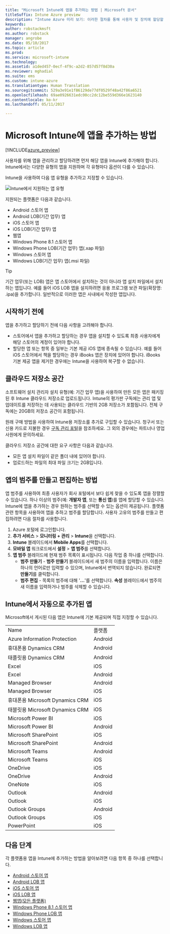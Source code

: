 ```yaml
---
title: "Microsoft Intune에 앱을 추가하는 방법 | Microsoft 문서"
titleSuffix: Intune Azure preview
description: "Intune Azure 미리 보기: 이러한 절차를 통해 사용자 및 장치에 할당할 준비가 된 Intune으로 앱을 가져올 수 있습니다. "
keywords: 
author: robstackmsft
ms.author: robstack
manager: angrobe
ms.date: 05/10/2017
ms.topic: article
ms.prod: 
ms.service: microsoft-intune
ms.technology: 
ms.assetid: a1ded457-0ecf-4f9c-a2d2-857d57f8d30a
ms.reviewer: mghadial
ms.suite: ems
ms.custom: intune-azure
ms.translationtype: Human Translation
ms.sourcegitcommit: 529a3e91e1f86129de77df0529f48a42f86a6521
ms.openlocfilehash: 69ae0926631edc00cc2dc12be559d366e1623140
ms.contentlocale: ko-kr
ms.lasthandoff: 05/11/2017

---
```


# <a name="how-to-add-an-app-to-microsoft-intune"></a>Microsoft Intune에 앱을 추가하는 방법

[!INCLUDE[azure_preview](../includes/azure_preview.md)]

사용자를 위해 앱을 관리하고 할당하려면 먼저 해당 앱을 Intune에 추가해야 합니다. Intune에서는 다양한 유형의 앱을 지원하며 각 유형마다 옵션이 다를 수 있습니다.

Intune을 사용하여 다음 앱 유형을 추가하고 지정할 수 있습니다.

![Intune에서 지원하는 앱 유형](./media/app-types.png)

지원되는 플랫폼은 다음과 같습니다.

- Android 스토어 앱
- Android LOB(기간 업무) 앱
- iOS 스토어 앱
- iOS LOB(기간 업무) 앱
- 웹앱
- Windows Phone 8.1 스토어 앱
- Windows Phone LOB(기간 업무) 앱(.xap 파일)
- Windows 스토어 앱
- Windows LOB(기간 업무) 앱(.msi 파일)

>[!TIP]
> 기간 업무(또는 LOB) 앱은 앱 스토어에서 설치하는 것이 아니라 앱 설치 파일에서 설치하는 앱입니다. 예를 들어 iOS LOB 앱을 설치하려면 응용 프로그램 보관 파일(확장명: .ipa)을 추가합니다. 일반적으로 이러한 앱은 사내에서 작성한 앱입니다.

## <a name="before-you-start"></a>시작하기 전에

앱을 추가하고 할당하기 전에 다음 사항을 고려해야 합니다.

- 스토어에서 앱을 추가하고 할당하는 경우 앱을 설치할 수 있도록 최종 사용자에게 해당 스토어의 계정이 있어야 합니다.
- 할당한 앱 또는 항목 중 일부는 기본 제공 iOS 앱에 종속될 수 있습니다. 예를 들어 iOS 스토어에서 책을 할당하는 경우 iBooks 앱은 장치에 있어야 합니다. iBooks 기본 제공 앱을 제거한 경우에는 Intune을 사용하여 복구할 수 없습니다.

## <a name="cloud-storage-space"></a>클라우드 저장소 공간
소프트웨어 설치 관리자 설치 유형(예: 기간 업무 앱)을 사용하여 만든 모든 앱은 패키징된 후 Intune 클라우드 저장소로 업로드됩니다. Intune의 평가판 구독에는 관리 앱 및 업데이트를 저장하는 데 사용되는 클라우드 기반의 2GB 저장소가 포함됩니다. 전체 구독에는 20GB의 저장소 공간이 포함됩니다.

원래 구매 방법을 사용하여 Intune용 저장소를 추가로 구입할 수 있습니다.  청구서 또는 신용 카드로 지불한 경우 [구독 관리 포털](https://portal.office.com/adminportal/home?switchtomodern=true#/subscriptions)을 참조하세요.  그 외의 경우에는 파트너나 영업 사원에게 문의하세요.

클라우드 저장소 공간에 대한 요구 사항은 다음과 같습니다.

-   모든 앱 설치 파일이 같은 폴더 내에 있어야 합니다.
-   업로드하는 파일의 최대 파일 크기는 2GB입니다.

## <a name="how-to-create-and-edit-categories-for-apps"></a>앱의 범주를 만들고 편집하는 방법

앱 범주를 사용하여 최종 사용자가 회사 포털에서 보다 쉽게 찾을 수 있도록 앱을 정렬할 수 있습니다. 하나 이상의 범주(예: **개발자 앱**, 또는 **통신 앱**)를 앱에 할당할 수 있습니다.
Intune에 앱을 추가하는 경우 원하는 범주를 선택할 수 있는 옵션이 제공됩니다. 플랫폼 관련 항목을 사용하여 앱을 추하고 범주를 할당합니다. 사용자 고유의 범주를 만들고 편집하려면 다음 절차를 사용합니다.

1. Azure 포털에 로그인합니다.
2. **추가 서비스** > **모니터링 + 관리** > **Intune**을 선택합니다.
3. **Intune** 블레이드에서 **Mobile Apps**를 선택합니다.
4. **모바일 앱** 워크로드에서 **설정** > **앱 범주**를 선택합니다.
5. **앱 범주** 블레이드에 현재 범주 목록이 표시됩니다. 다음 작업 중 하나를 선택합니다.
    - **범주 만들기** - **범주 만들기** 블레이드에서 새 범주의 이름을 입력합니다. 이름은 하나의 언어로만 입력할 수 있으며, Intune에서 번역되지 않습니다. 완료되면 **만들기**를 클릭합니다.
    - **범주 편집** - 목록의 범주에 대해 '**...**'를 선택합니다. **속성** 블레이드에서 범주의 새 이름을 입력하거나 범주를 삭제할 수 있습니다.


## <a name="apps-added-automatically-by-intune"></a>Intune에서 자동으로 추가된 앱

Microsoft에서 게시된 다음 앱은 Intune에 기본 제공되며 직접 지정할 수 있습니다.

|||
|-|-|
|Name|플랫폼|앱 유형|
|Azure Information Protection|Android|관리되는 Android 스토어 앱|
|휴대폰용 Dynamics CRM|Android|관리되는 Android 스토어 앱|
|태플릿용 Dynamics CRM|Android|관리되는 Android 스토어 앱|
|Excel|iOS|관리되는 iOS 스토어 앱|
|Excel|Android|관리되는 Android 스토어 앱|
|Managed Browser|Android|관리되는 Android 스토어 앱|
|Managed Browser|iOS|관리되는 iOS 스토어 앱|
|휴대폰용 Microsoft Dynamics CRM|iOS|관리되는 iOS 스토어 앱|
|태블릿용 Microsoft Dynamics CRM|iOS|관리되는 iOS 스토어 앱|
|Microsoft Power BI|iOS|관리되는 iOS 스토어 앱|
|Microsoft Power BI|Android|관리되는 Android 스토어 앱|
|Microsoft SharePoint|iOS|관리되는 iOS 스토어 앱|
|Microsoft SharePoint|Android|관리되는 Android 스토어 앱|
|Microsoft Teams|Android|관리되는 Android 스토어 앱|
|Microsoft Teams|iOS|관리되는 iOS 스토어 앱|
|OneDrive|iOS|관리되는 iOS 스토어 앱|
|OneDrive|Android|관리되는 Android 스토어 앱|
|OneNote|iOS|관리되는 iOS 스토어 앱|
|Outlook|Android|관리되는 Android 스토어 앱|
|Outlook|iOS|관리되는 iOS 스토어 앱|
|Outlook Groups|Android|관리되는 Android 스토어 앱|
|Outlook Groups|iOS|관리되는 iOS 스토어 앱|
|PowerPoint|iOS|관리되는 iOS 스토어 앱|

## <a name="next-steps"></a>다음 단계

각 플랫폼용 앱을 Intune에 추가하는 방법을 알아보려면 다음 항목 중 하나를 선택합니다.

- [Android 스토어 앱](android-store-app.md)
- [Android LOB 앱](android-lob-app.md)
- [iOS 스토어 앱](ios-store-app.md)
- [iOS LOB 앱](ios-lob-app.md)
- [웹앱(모든 플랫폼)](web-app.md)
- [Windows Phone 8.1 스토어 앱](windows-phone-8-1-store-app.md)
- [Windows Phone LOB 앱](windows-phone-line-of-business-app.md)
- [Windows 스토어 앱](windows-store-app.md)
- [Windows LOB 앱](windows-line-of-business-app.md)

